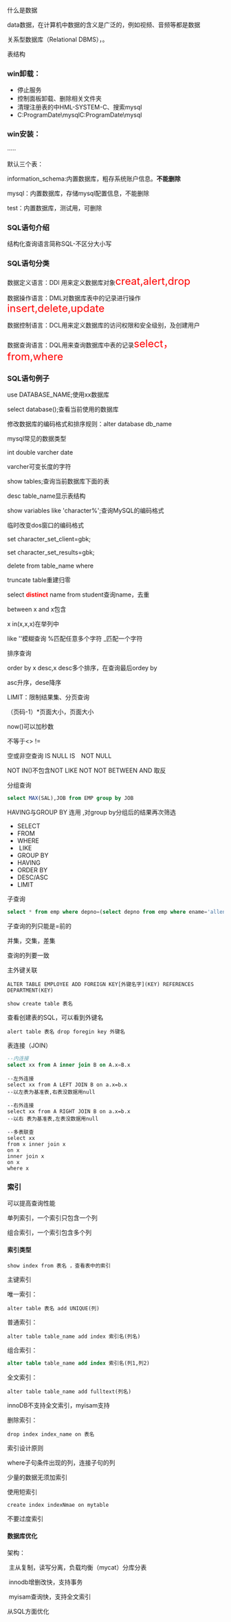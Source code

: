 什么是数据

data数据，在计算机中数据的含义是广泛的，例如视频、音频等都是数据

关系型数据库（Relational DBMS），。

表结构

### win卸载：

- 停止服务
- 控制面板卸载、删除相关文件夹
- 清理注册表的中HML-SYSTEM-C、搜索mysql
- C:ProgramDate\mysqlC:ProgramDate\mysql

### win安装：

·····

默认三个表：

information_schema:内置数据库，粗存系统账户信息。**不能删除**

mysql：内置数据库，存储mysql配置信息，不能删除

test：内置数据库，测试用，可删除

### SQL语句介绍

结构化查询语言简称SQL-不区分大小写

### SQL语句分类

数据定义语言：DDl 用来定义数据库对象<font color=red size =5px>creat,alert,drop</font>

数据操作语言：DML对数据库表中的记录进行操作<font color=red size =5px>insert,delete,update</font>

数据控制语言：DCL用来定义数据库的访问权限和安全级别，及创建用户

数据查询语言：DQL用来查询数据库中表的记录<font color=red size =5px>select，from,where</font>

### SQL语句例子

use DATABASE_NAME;使用xx数据库

select database();查看当前使用的数据库

修改数据库的编码格式和排序规则：alter database db_name

mysql常见的数据类型

int double varcher date

varcher可变长度的字符

show tables;查询当前数据库下面的表

desc table_name显示表结构

show variables like 'character%';查询MySQL的编码格式

临时改变dos窗口的编码格式

set character_set_client=gbk;

set character_set_results=gbk;

delete from table_name where

truncate table重建归零 

select **<font color = red>distinct</font>** name from student查询name，去重

between x and x包含

x in(x,x,x)在举列中

like ''模糊查询 %匹配任意多个字符 _匹配一个字符

排序查询

order by x desc,x desc多个排序，在查询最后ordey by 

asc升序，dese降序

LIMIT：限制结果集、分页查询

（页码-1）*页面大小，页面大小

now()可以加秒数

不等于<> !=

空或非空查询	IS NULL IS　NOT NULL

NOT IN()不包含NOT LIKE  NOT NOT BETWEEN AND 取反

分组查询

```sql
select MAX(SAL),JOB from EMP group by JOB
```

HAVING与GROUP BY 连用 ,对group by分组后的结果再次筛选

- SELECT
- FROM
- WHERE
- ​	LIKE
- GROUP BY
- HAVING
- ORDER BY
- DESC/ASC
- LIMIT

子查询

```sql
select * from emp where depno=(select depno from emp where ename='allen')
```

子查询的列只能是=前的

并集，交集，差集

查询的列要一致

主外键关联

```
ALTER TABLE EMPLOYEE ADD FOREIGN KEY[外键名字](KEY) REFERENCES DEPARTMENT(KEY)
```

```
show create table 表名
```

查看创建表的SQL，可以看到外键名

```mysql
alert table 表名 drop foregin key 外键名
```

表连接（JOIN）

```sql
--内连接
select xx from A inner join B on A.x=B.x
```

```mysql
--左外连接
select xx from A LEFT JOIN B on a.x=b.x
--以左表为基准表,右表没数据用null
```

```mysql
--右外连接
select xx from A RIGHT JOIN B on a.x=b.x
--以右 表为基准表,左表没数据用null
```

```mysql
--多表联查
select xx 
from x inner join x
on x
inner join x
on x
where x
```

### 索引

可以提高查询性能

单列索引，一个索引只包含一个列

组合索引，一个索引包含多个列

#### 索引类型

```
show index from 表名 ，查看表中的索引
```

主键索引

唯一索引：

```mysql
alter table 表名 add UNIQUE(列)
```

普通索引：

```
alter table table_name add index 索引名(列名)
```

组合索引：

```sql
alter table table_name add index 索引名(列1,列2)
```

全文索引：

```
alter table table_name add fulltext(列名)
```

innoDB不支持全文索引，myisam支持

删除索引：

```
drop index index_name on 表名
```

索引设计原则

where子句条件出现的列，连接子句的列

少量的数据无须加索引

使用短索引

```
create index indexNmae on mytable
```

不要过度索引

#### 数据库优化

架构：

​	主从复制，读写分离，负载均衡（mycat）分库分表

​	innodb增删改快，支持事务

​	myisam查询快，支持全文索引

从SQL方面优化